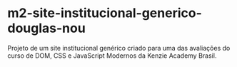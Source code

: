 # m2-site-institucional-generico-douglas-nou
Projeto de um site institucional genérico criado para uma das avaliações do curso de DOM, CSS e JavaScript Modernos da Kenzie Academy Brasil.
